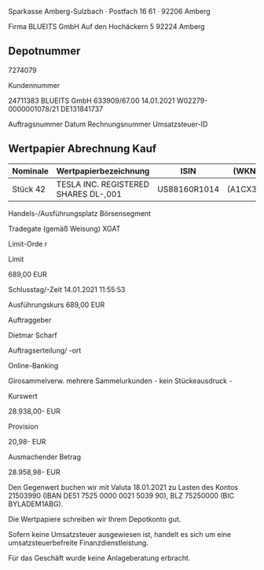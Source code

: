<!-- image -->

Sparkasse Amberg-Sulzbach · Postfach 16 61 · 92206 Amberg

Firma BLUEITS GmbH Auf den Hochäckern 5 92224 Amberg

## Depotnummer

7274079

Kundennummer

24711383 BLUEITS GmbH 633909/67.00 14.01.2021 W02279-0000001078/21 DE131841737

Auftragsnummer Datum Rechnungsnummer Umsatzsteuer-ID

## Wertpapier Abrechnung Kauf

| Nominale   | Wertpapierbezeichnung                | ISIN         | (WKN)    |
|------------|--------------------------------------|--------------|----------|
| Stück 42   | TESLA INC. REGISTERED SHARES DL-,001 | US88160R1014 | (A1CX3T) |

Handels-/Ausführungsplatz Börsensegment

Tradegate (gemäß Weisung) XGAT

Limit-Orde r

Limit

689,00 EUR

Schlusstag/-Zeit 14.01.2021 11:55:53

Ausführungskurs 689,00 EUR

Auftraggeber

Dietmar Scharf

Auftragserteilung/ -ort

Online-Banking

Girosammelverw. mehrere Sammelurkunden - kein Stückeausdruck -

Kurswert

28.938,00- EUR

Provision

20,98- EUR

Ausmachender Betrag

28.958,98- EUR

Den Gegenwert buchen wir mit Valuta 18.01.2021 zu Lasten des Kontos 21503990 (IBAN DE51 7525 0000 0021 5039 90), BLZ 75250000 (BIC BYLADEM1ABG).

Die Wertpapiere schreiben wir Ihrem Depotkonto gut.

Sofern keine Umsatzsteuer ausgewiesen ist, handelt es sich um eine umsatzsteuerbefreite Finanzdienstleistung.

Für das Geschäft wurde keine Anlageberatung erbracht.